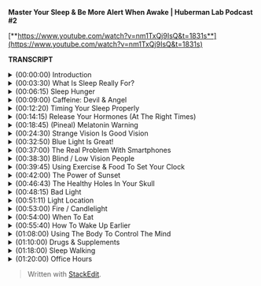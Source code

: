 ﻿**Master Your Sleep & Be More Alert When Awake | Huberman Lab Podcast #2**

[**https://www.youtube.com/watch?v=nm1TxQj9IsQ&t=1831s**](https://www.youtube.com/watch?v=nm1TxQj9IsQ&t=1831s)

**TRANSCRIPT**

<details>
<summary>(00:00:00) Introduction</summary>
-
  
Welcome to the Huberman Lab Podcast where we discuss science and science-based tools for everyday life. (energetic music) I'm Andrew Huberman and I'm a professor of neurobiology and ophthalmology at Stanford School of Medicine. Today's podcast episode is all about sleep, and we're also going to talk about the mirror image of sleep, which is wakefulness. Now, these two phases of our life, sleep and wakefulness, govern everything about our mental and physical health, and we're not just gonna talk about what's useful about sleep, we're also gonna talk about how to get better at sleeping, and that will include how to get better at falling asleep, timing your sleep, and accessing better sleep quality. In doing so, we're also gonna discuss how to get more focused and alert in wakefulness, so because sleep and wakefulness are related, we really can't have a conversation about one without the other. Now, in keeping with this theme, you may catch a few snores in the background. Unlike me, my bulldog, Costello, can fall asleep anywhere, anytime, and he happens to be sleeping over there in the corner, so if you hear snoring, that's what that's about. As always, I wanna just mention that this podcast is part of my effort to bring zero-cost-to-consumer public education about science and science-related tools, it is unrelated to my teaching and research roles at Stanford School of Medicine.

Today's podcast is brought to us by Helix mattresses, having the proper sleep environment, both the environment you're sleeping in and the object you're sleeping on, is critically important to getting a good night's sleep. Helix mattresses are a little different than most because they're matched to your specific sleep needs, as well as whether or not you tend to run hot or cold as you sleep through the night, what position you sleep in, and so forth, so if you go to their website, they have a quiz that you can take that matches you to the particular mattress that's gonna be best for your sleep needs. I've always had a lot of trouble sleeping, I'm one of these people that can fall asleep easily, but then I wake up and I have a hard time getting back to sleep, and once I switched to a Helix mattress that was precisely matched to my sleep needs, I found I could sleep through the night, which has made a tremendous difference for me. If you wanna try Helix mattresses, you can go to helixsleep.com/huberman, and that will give you up to $200 off on a mattress order, as well as two pillows free with your mattress order, and of course, having the proper pillows is just as important as having the proper mattress.

Today's podcast is also brought to us by Headspace, Headspace is a meditation app that teaches you how to meditate. It's fair to say that now there's a ton of research out there in peer-reviewed journals supporting the fact that mindfulness meditation can support mental and physical health, but many people find it hard to meditate, in fact, I'm one of these people. I started meditating in my teens, but then I would drop it every few weeks or so and then I'd get back to it maybe the following week or every year, I just was not very regular about my meditation practice, and then a few years ago I was flying a lot for work and I was on JetBlue flights, and they have Headspace as part of the choice of things that you can watch on the TV screen, and as I started meditating more regularly, what I found is my sleep was better, I would arrive feeling more rested, it was just a tremendous effects on my work performance and other aspects of my life. If you wanna try Headspace, you can go to headspace.com/specialoffer, if you do that, you'll get one month of all of Headspace's meditations for free, that's the best offer right now, so if interested, go to headspace.com/special offer.
</details>

<details>
<summary>(00:03:30) What Is Sleep Really For?</summary>
-
    
So let's talk about sleep, sleep is this incredible period of our lives where we are not conscious. We might dream, we might twitch, we might even wake up, but in sleep, we are only in relation to things that are happening within our brain and body. Outside sensory experience, in most cases, can't really impact us, and yet, sleep is this tremendously important period of life because it resets our ability to be focused, alert, and emotionally stable in the wakeful period, so we can't really talk about wakefulness, focus, motivation, mood, wellbeing without thinking about sleep, and that's why we're devoting this entire month to the discussion about sleep. Now, we also can't talk about sleep and think about sleep without thinking about wakefulness because it turns out that the period that we call sleep and the period we call wakefulness are tethered to one another. What we do in the waking state determines when we fall asleep, how quickly we fall asleep, whether or not we stay asleep, and how we feel when we wake up the next day, and today, we're going to talk mostly about how to get better at sleeping, and the reason for starting the conversation that way as opposed to just diving into a lot of biology about sleep, is because first of all, there's a lot of information out there already about the biology of sleep. We're gonna touch on a little bit of this, things like stages of sleep and sleep spindles, melatonin, and dreaming, but I think that by now, most people are aware that getting a really good night's sleep on a consistent basis is critically important, but most people don't know how to do that. In fact, I'm guessing that very few of you out there are consistently getting seven to nine hours of really terrific sleep, waking up feeling rested and like you're ready to attack the day, and being able to go through the day feeling focused and alert without dips in energy or focus, so if you're like most people, which includes me, you have some challenges with sleep at least every third or fifth night or so and maybe even more often, so we're really gonna go tool-heavy today and talk about tools that can help you fall asleep, sleep better, and emerge from sleep feeling more rested, and we're gonna do that by grounding our discussion of tools in peer-reviewed studies, mostly from the last 10 years, although some even more recent than that, and we're gonna start by discussing what is sleep and what governs the timing of the onset of sleep, in other words, what makes you get sleepy at a particular time of day.
</details>

<details>
<summary>(00:06:15) Sleep Hunger</summary>
-
  
So what determines how well we sleep and the quality of our wakeful state? Turns out that's governed by two forces, the first force is a chemical force, it's called adenosine. Adenosine is a molecule in our nervous system and body that builds up the longer we are awake, so if you've just slept for 8, or 9, or 10 really deep, restful hours, adenosine is gonna be very low in your brain and body. If, however, you've been awake for 10, 15, or more hours, adenosine levels are going to be much higher. Adenosine creates a sort of sleep drive or a sleep hunger, and actually, hunger is the appropriate word here because for most of what we're gonna discuss today, we can think of it in an analogous way to nutrition. Your nutrition and how well you feel after you eat certain foods, your overall level of fitness and your cellular health and your heart health isn't governed by any one food item that you might eat or not eat, it's governed by a number of different factors, how often you eat, how much you eat, which items you eat, et cetera, and what works best for you. In the same way, your sleep and your wakefulness are the product of kind of the average of a number of different behaviors, how long you've been awake is a key one because of this molecule, adenosine. So the reason you get sleepy when you've been up for a while is because adenosine is creeping up steadily the longer you've been awake, and a good way to remember this and think about adenosine is to think about caffeine. Caffeine, for most people, except a very small percentage of people, wakes them up, it makes them feel more alert, in fact, some people are so sensitive to caffeine that they feel jittery if they drink it even in small amounts, other people can drink large amounts of caffeine and not feel jittery at all. Caffeine acts as an adenosine antagonist, what that means is that when you ingest caffeine, whether or not it's coffee or soda or tea, or in any other form, it binds to the adenosine receptor, it sort of parks there just like a car would park in a given parking slot, and therefore, adenosine can't park in that slot. Now, when caffeine parks in the adenosine receptor slot, nothing really happens downstream of that receptor, the receptor can't engage the normal cellular functions of making that cell and you feel sleepy. So the reason caffeine wakes you up is because it blocks the sleepiness receptor, it blocks the sleepy signal, and this is why when that caffeine wears off, adenosine will bind to that receptor, sometimes with even greater, what we call affinity, and you feel the crash, you feel especially tired.
</details>

<details>
<summary>(00:09:00) Caffeine: Devil & Angel</summary>
-
    
Now, I'm not here to demonize caffeine, I love caffeine, and I drink it in the morning and I drink it in the afternoon, but I'm one of these people that, either because of my tolerance or because of some genetic variations that exist among people in terms of their adenosine receptors, I can drink caffeine as late as 4:00 or 5:00 p.m. in the evening and still fall asleep just fine. Some people can't have any caffeine at all or can't have any caffeine past 11:00 a.m. or else their sleep is totally disrupted. All of this has to do with the relationship between adenosine and these adenosine receptors, genetic variation, things that are very hard to find out except experimentally, meaning each of you needs to decide and figure out for yourselves whether or not you can tolerate caffeine and at what times of day you can tolerate caffeine in order to still fall asleep easily and get good sleep, so rather than demonize caffeine, or say that everyone can drink caffeine until late, you need to figure out what's right for you. Caffeine has a lot of health benefits, it also, for some people, can be problematic for health, it can raise blood pressure, et cetera, caffeine increases this molecule that's a neuromodulator that we call dopamine, we discussed this in episode one, which tends to make us feel good, motivated, and give us energy because, as you may have learned in episode one, dopamine is related to another neuromodulator called epinephrine, which gives us energy, in fact, epinephrine is made from dopamine. So let's just take a step back and think about what we're talking about when we're talking about sleepiness, sleepiness is driven by increases in adenosine that happen naturally, caffeine prevents the adenosine from having its action of making us sleepy by blocking that receptor, so it gives us energy and it increases our dopamine levels, but some people can't tolerate caffeine very well, other people can tolerate it just fine, so you need to determine that experimentally. All the data say there's tremendous variation, and right now, the only way that I'm aware of for you to decide whether or not caffeine is a good or a bad thing for you, and whether or not you should ingest it at a given time of day or at all is really to figure that out on your own, in fact, there's a small subset of people that can drink caffeine until very late and they have no trouble falling asleep because they actually have a mutant form of the adenosine receptor, so in keeping with the theme of science and science-related tools, this is one of those cases where I can't give you a one-size-fits-all prescription except to say you need to experiment with caffeine in a way that's safe for you and explore that and figure out what works for you, and then stick with that. Okay, so adenosine is driving this sleep hunger, when adenosine is low, it's like we're well-fed, we're not very hungry, and when adenosine is high, it's like we're fasted for a long time and we tend to be very hungry, so that when adenosine is high, we really wanna fall asleep. If you want, I'm not suggesting you do this experiment, but you can do it, you can stay up for four more hours than you're used to staying up and you'll find that you're very, very sleepy. That's because adenosine is building up at levels higher and higher because you've been awake for those extra four hours.
</details>

<details>
<summary>(00:12:20) Timing Your Sleep Properly</summary>
-
    
However, if you've ever pulled an all-nighter, you'll notice something interesting, as morning rolls around, you'll suddenly feel an increase in your energy and alertness again, even though adenosine has been building up for the entire night. Now, why is that? The reason that is is because there's a second force which is governing when you sleep and when you're awake, and that force is a so-called circadian force, circadian means about a day or about 24 hours, and inside all of us is a clock that exists in your brain and my brain, and the brain of every animal that we're aware of, that determines when we want to be sleepy and when we want to be awake. Just think about it, we don't go through the day wanting to fall asleep every 30 minutes and then feeling like we're wide awake, our sleep and our period of sleepiness tends to be condensed into one block, typically one 6- to 10-hour block, although there's also variation in terms of how much people want to sleep, and we're going to discuss how you can diagnose your absolute sleep need as well as how to recover sleep that you've lost. That block of sleep and when it falls within each 24-hour cycle is governed by a number of different things, but the most powerful thing that's governing when you want to be asleep and when you want to be awake is light, and in particular, it's governed by sunlight, and I can't emphasize enough how important and how actionable this relationship is between light and when you want to sleep. It's quite simple on the face of it and it's quite simple to resolve, but people tend to make a big mess of this whole circadian literature, frankly, so let's just break it down from the standpoint of what's going on in your brain and body as you go through one 24-hour day.
</details>

<details>
<summary>(00:14:15) Release Your Hormones (At The Right Times)</summary>
-
    
Let's start with waking, so regardless of how well you slept at night or whether or not you were up all night, most people tend to wake up sometime around when the sun rises, maybe not right at sunrise, but within an hour or two or maybe three of sunrise. Now, I realize there are night-shift workers and there are people traveling and experiencing jet lag where this is not going to be the case, we are gonna deal with jet lag and shift work at the end of this podcast, but for most people, we tend to wake up about the time that the sun is rising or so, and as we do that, adenosine levels tend to be low if we've been asleep for reasons that you now understand, and our system generates an internal signal that is in the form of a hormone. Now, I've talked a lot about neuromodulators and neurotransmitters, I haven't talked a lot about hormones yet on this podcast. The definition of a hormone is it's a substance, a chemical that's released from one organ in your body that goes and acts on other organs elsewhere in your body, including your nervous system. When you wake up in the morning, you wake up because a particular hormone called cortisol is released from your adrenal glands, your adrenal glands sit right above your kidneys, and there's a little pulse of cortisol. There's also a pulse of some, and when I say a pulse, I just mean the release of a little bit, there's also a pulse of epinephrine, which is adrenaline, from your adrenals and also in your brain, and you feel awake. Now, that pulse of cortisol and adrenaline and epinephrine might come from your alarm clock, it might come from you naturally waking up, but it tends to alert your whole system in your body that it's time to increase your heart rate, it's time to start tensing your muscles, it's time to start moving about. It's very important that that cortisol pulse come early in the day, or at least, early in your period of wakefulness, I say that because some people are waking up at 8:00 p.m. and are sleeping all day, but it's very important that that pulse of cortisol occur early in the day and that it happens all at once, it sort of sets a rising tide of cortisol in your system. Now, many of you have probably heard about cortisol in relation to stress, and indeed, as we go through our day and our life, different stressors, different events happen in our life that make us feel more alert. Some of the more stressful ones might be looking at your credit card bill and seeing what seems to be a fraudulent charge, or looking at your phone and suddenly seeing a text that something you thought was gonna happen at a particular time is not gonna happen, or you're running late, those will tend to increase norepinephrine and epinephrine and adrenaline in your system, and if they're severe enough, you'll start getting some pulses of cortisol released from your adrenals throughout the day, but there's this normal, healthy rising tide of cortisol that happens early in the day, and I say healthy because it wakes you up, it makes you feel alert, and it makes you feel able to move and wanting to move and to go about your day for work, for exercise, for school, for social relations, et cetera. So when you wake up in the morning is when that cortisol pulse takes off, and something else important happens, a timer is set in your body and in your nervous system that dictates when a different hormone called melatonin, which makes you sleepy, will be secreted from a particular brain region, so let's talk about that. When you wake up in the morning and you experience that rise in cortisol, there's a timer that starts going, and these are cellular timers and they're dictated by the relation between different organs in your body, that says to your brain and body that in about 12 to 14 hours, a different hormone, this hormone we're calling melatonin, will be released from your pineal gland. So there's two mechanisms here, a wakefulness signal and a sleepiness signal, and the wakefulness signal triggers the onset of the timer for the sleepiness signal. Now, that sleepiness signal that we call melatonin that's released from the pineal comes only from the pineal. Unless you're taking exogenous melatonin, you're supplementing with melatonin, the only source of melatonin in your body is going to be this pineal gland, so let's talk about the pineal gland for a second.
</details>

<details>
<summary>(00:18:45) (Pineal) Melatonin Warning</summary>
-
    
The pineal gland is a gland that sits kind of in the little structure near, for the aficionados out there, it's kind of near the fourth ventricle, it's about the size of a pea, Descartes, the philosopher, said that the pineal was the seat of the soul, he said that because it's one of the few structures in the human brain that there's only one of them, you know, most structures, there's one on either side of the brain, so-called bihemispheric, but the pineal, there's only one. I don't know anything about souls, really, certainly not the science of souls, but I think it's very unlikely that the pineal is the seat of the soul, but it is a very interesting organ because it's the only organ in our body that releases melatonin, and that melatonin makes us sleepy and lets us fall asleep. Now, I'm guessing that many of you are probably asking, "Should I take melatonin?" My personal bias on this is, except in rare cases, no, for the following reason, melatonin has a second function, which is that melatonin also suppresses the onset of puberty. In kids, and especially in babies, melatonin isn't just released in the evening 12 to 16 hours after we wake, melatonin is released chronically, or tonically, throughout the day and night, and that chronic or tonic release of melatonin is known to suppress some of the other hormones in other regions of the brain that trigger the onset of puberty. Now, if you or your child has been taking melatonin, don't freak out, as always, any kind of supplement or anything that you're going to take or think about taking, you really need to consult with your doctor, I've said this many times on this podcast and it's in the show notes, et cetera, but before you remove anything or add anything to what you're already doing, please do consult with a healthcare professional. However, melatonin is known to suppress the onset of puberty, so much so that regular, cyclic, cycled periods of melatonin release from the pineal really correlate with the onset of puberty and early adulthood, meaning as we start secreting melatonin only at night, that's also when we tend to transition out of puberty. Now, there are a lot of things that correlate in our nervous system, so that doesn't necessarily mean it controls it, but in this case we know, based on lots of data, endocrinology and so forth, that melatonin suppresses the onset of puberty, so supplementing melatonin could be problematic for that reason, but if you've already gone through puberty, it could also have some impact on other hormone systems in your body, so that's why I personally don't like to use melatonin to fall asleep. There's another reason, which is that melatonin will help you fall asleep but it won't help you stay asleep, and many people who take melatonin find that they wake up three to five hours later unable to fall back asleep. Part of the reason for that might be that melatonin purchased at, you can buy it over the counter in most areas of the world even though it's a hormone, which is a little unusual, you can't just go into a pharmacy, at least in the US, and buy testosterone or cortisol or estrogen, you need a prescription, but you can go buy melatonin for whatever reason, I don't know the reasons for that legality, but it's been shown many times, and now I'm borrowing from some items that were in Matt Walker's book, "Why We Sleep," where he stated there is evidence that, in commercially available melatonin, the amount of melatonin has been tested for various brands, it can range anywhere from being 15% of what's listed on the bottle, okay, so if they list this as 100 milligrams, it would be a tremendously high dose, it turns out it's only 15 milligrams in that particular pill or capsule, or up to 400 times more than what's listed on the bottle, so it's completely unregulated, and so for those of you taking melatonin, I will discuss at the end of the podcast some other potential alternatives that are probably safer and don't have these issues. So should you take melatonin? My personal bias is no, but for many people, they find that it does help them, and so if you do find it helps you, then just consider what I'm saying in light of the other practices that you're doing and talk to your healthcare professional. Okay, so the rhythm of cortisol and melatonin is what we call endogenous, it's happening in us all the time without any external input, in fact, if we were in complete darkness, living in a cave with no artificial lights whatsoever, or we were in complete brightness where we never experienced any darkness, these rhythms of cortisol and melatonin would continue, you would have a bump in cortisol, or a pulse in cortisol, that would drop off with time, and then melatonin would come up about 12 to 14 hours later, but these endogenous systems of our body, which are both hormonal and neural, were set so that external things could govern when they happen. Now, this takes us back to episode one of the podcast that if you haven't listened to already, you might wanna listen to, where we talked about sensation and perception and all that, I'm not gonna review it again here, but there's one particular sensory event, one particular influence on your nervous system that determines when that cortisol is going to start to rise, so if you were in complete darkness, it would happen once per 24-hour cycle, but it would be somewhat later and later each day, whereas under normal circumstances, what happens is you wake up, and what happens when you wake up? You open your eyes. When your open your eyes, light comes into your eyes.
</details>

<details>
<summary>(00:24:30) Strange Vision Is Good Vision</summary>
-
    
Now, the way this system works is that you have a particular set of neurons in your eye, they're called retinal ganglion cells, you don't have to remember that if you don't want to, but these retinal ganglion cells are brain neurons, again, the retina is just the one piece of your brain, actually, two pieces because most of you have two retinas, that resides outside the skull, per se. When light comes into the eye, there's a particular group of retinal ganglion cells, or type of retinal ganglion cells, that perceives a particular type of light and communicates that to this clock that resides right above the roof of your mouth called the suprachiasmatic nucleus, okay? So I know this can get a little complicated, but these retinal ganglion cells, when you open your eyes, light comes in, and an electrical signal is sent to this central clock we call the suprachiasmatic nucleus, and the suprachiasmatic nucleus has connections with essentially every cell and organ of your body. Now, it's vitally important that we get light communicated to this central clock in order to time the cortisol and melatonin properly, and when I say properly, I can say that with confidence because we know based on a lot of evidence that if you don't get your cortisol and melatonin rhythms right, there are tremendously broad and bad effects on cardiovascular health, dementia, metabolic effects, learning, depression, dementia, in fact, there're so many negative effects associated with getting this wrong that I don't wanna get into it in too much detail, in fact, I feel like we've been bombarded with all this information about how we're not sleeping well, we're not sleeping at the right times, we're not sleeping enough, to the point where people now have sleep anxiety, if they can't sleep well for a night, they're feeling overwhelmed by that and it's sort of now they're stressed about not being able to sleep which is making it harder to sleep, et cetera. I really wanna focus on what we can do to anchor these systems properly, so let's think about what happens when we do this correctly and how to do it correctly. When we wake up, our eyes open, now, if we're in a dark room, there isn't enough light to trigger the correct timing of this cortisol-melatonin thing, these rhythms. You might say, "Well, why won't any light do it?" Well, it turns out that these neurons in our eye that set the circadian clock and then allow our circadian clock to set all the clocks of all the cells and organs and tissues of our body responds best to a particular quality of light and amount of light, and those are the qualities of light and amount of light that come from sunlight, so these neurons, what they're really looking for, although they don't have a mind of their own, is the sun at what we call low solar angle, the eye and the nervous system don't know anything about sunrises or sunsets, it only knows the quality of light that comes in when the sun is low in the sky, the system evolved so that when the sun is low in the sky, there's a particular contrast between yellows and blues that triggers the activation of these cells, so if you wake up and you look at your phone or your computer, or you flip on a bunch of artificial lights, will these cells be activated? And the answer is, sort of, they'll be activated but not in the optimal way. What you want to do is get sunlight in your eyes as close to waking as possible. Now, I wanna be really clear about this because I've talked about it on other podcasts when I was a guest and I talked about it on my Instagram feed, and there seemed to be the same questions coming up again and again, these neurons don't know sunlight, per se, they don't know sunrise or sunset, for that matter, they don't know artificial light from sunlight, what they respond best to, however, is the quality and amount of light that comes in when the sun is low in the sky, that means that if you can watch the sunrise, great, that's perfect for triggering activation of these cells, however, if you wake up a few hours after the sunrise, which I tend to most days, personally, you still wanna get outside and view sunlight, you don't need the sunlight beaming you directly in the eyes, there's a lot of photons, light energy, that's scattered from sunlight at this time, but the key is to get that light energy, from sunlight, ideally, into your eyes. Now, I know many of you are already asking, "Well, I live in Scandinavia," or, "I can't get sunlight, "there's buildings around me," et cetera, we will get to all of that, but it's critically important that you get outside to get this light. I had a discussion with a colleague of mine, Dr. Jamie Zeitzer, who's in the Department of Psychiatry and Behavioral Sciences at Stanford, a world expert in this, and he tells me that it's 50 times less effective to view this sunlight through a window, through a car windshield, or through the side window of a car than it is to just get outside with no sunglasses and view light early in the day. Now, if you can't see the sunrise, like I said, you can see this within an hour or two of sunrise, but it has to be low solar angle, once the sun is overhead, the quality of light shifts so that you miss this opportunity to time the cortisol pulse, and that turns out to be a bad thing to do, you really wanna time that cortisol pulse properly because, we'll get into this a little bit more later, but a late-shifted cortisol pulse, in particular, a 9:00 p.m. or 8:00 p.m. increase in cortisol is one of the consequences, and maybe one of the causes, of a lot of anxiety disorders and depression, so it's kind of a chicken-egg thing, we don't know whether or not it's correlated with, it's the cause, or the effect, but it's a signature of depression and anxiety disorder. Bringing that cortisol pulse earlier in your wakeful period, earlier in your day, has positive benefits ranging from blood pressure to mental health, et cetera, not gonna list them all off because there's just so many of them, but many, many positive things happen when you are getting the cortisol early in the day far away from your melatonin pulse. Okay, so how long should you be outside? Well, this is gonna vary tremendously because some people live in environments where it's very bright, so let's say it's Colorado in the middle of winter, there's a snowfield, there's no cloud cover, and you walk outside, there's going to be so much photon light energy arriving on your retina that it probably only takes 30 to 60 seconds to trigger the central clock and set your cortisol and melatonin rhythms properly and get everything lined up nicely, whereas if you're in Scandinavia in the depths of winter and you wake up at 5:00 a.m. and the sun is just barely creeping across the horizon and then goes back down again a few hours later, you probably are not getting enough sunlight in order to set these rhythms, so many people find that they need to use sunlight simulators in the form of particular lights that were designed to simulate sunlight, however, and I'm not out to attack the companies that produce those, there's another solution to that, you can simply go outside for longer, even if there's a lot of dense cloud cover, you're probably getting anywhere from 10,000 to 50,000 lux, L-U-X, which is just a measure of light energy, and that should be sufficient to set the circadian clock. You could say, "Well, the lights in my house or my phone "are really, really bright, right? "Everyone's telling us to stay off our phones at night "because they're really bright," but guess what, it turns out that early in the day, your retina is not very sensitive, which means you need a lot of photons, ideally coming from sunlight, to set these clock mechanisms, so looking at your phone or artificial lights is fine if you wake up before sunrise, but it's not going to work to set these clock mechanisms, and this is supported by dozens, if not hundreds, of quality peer-reviewed studies, so you wanna use sunlight, if you can't see sunlight because of your environment, then you are going to have to opt for artificial light, and in that case, you're going to want an artificial light that either simulates sunlight or has a lot of blue light. Now, without going off course here, you might be saying, "Wait, I've heard blue light is bad for me."
</details>

<details>
<summary>(00:32:50) Blue Light Is Great!</summary>
-
    
Actually, blue light is great for this mechanism during the day, we can talk about blue light and blue blockers, but you really want a lot of blue and yellow light arriving on the retina early in the day. Let me be clear about something, you never ever want to look at any light, sunlight or artificial light, that is painful to look at. If you find that your eyes are watering or you're having challenges maintaining, you know, looking at this thing for a while because it's painful, that light is too bright and you do not wanna damage your retina, so you don't wanna gaze at the sun refusing to blink and burn your retina, that's actually possible to do, you don't wanna do that. You have a proper blink reflex installed in you since birth, and if you feel like something's too bright and you need to blink, it means you need to blink, that it's too much light, so please don't beam your eyes with really bright light, but blue light, in particular, blue light and yellow light coming from sunlight is ideal, if you're going to get it from artificial light because you can't get enough sunlight, well, then, artificial lights that are rich in blue, blue wavelengths, are going to be ideal for setting this mechanism. A lot of people will say, "Oh, I should be "wearing blue blockers throughout the day." No, that's the exact wrong thing, if you're going to use blue blockers, we can talk about that, that should be reserved for late in the evening because light suppresses melatonin. I've been asked many times before about this pineal gland and there are a lot of ancient practices that map to some of the things that I'm saying, and people will always say, "Oh, I heard that sunlight "is great for the pineal." Well, perhaps, but we have to careful about that phrase, sunlight inhibits the pineal, it prevents it from releasing melatonin, darkness allows the pineal to release melatonin, so the pineal is not the gland or the organ of sunlight, it is the gland of darkness, in fact, melatonin can be thought of as a sleepiness signal that's correlated with darkness, so get up each morning, try and get outside, I know that can be challenging for people, but anywhere from 2 to 10 minutes of sunlight exposure is going to work well for most people, and you wanna do this on a regular basis and you don't have to do it exactly at sunrise, I realize I'm repeating myself, but somehow, despite barking at people about this for a couple years now, I keep getting the same questions, and somehow, it hasn't been sinking in, which could be related to some circadian disorder, I'm just kidding, if it's not sinking in, it's probably that I'm not being effective in communicating the information, but get that bright light early in the day from sunlight, and if you can't get it from sunlight, get it from artificial light. What kinds of artificial lights will work? Well, there are these sunrise simulators, but the ring lights that people use for selfies and this sort of thing, for posting on Instagram, those generate a lot of blue light. If wanna get experimental about this, there's a free app, I have no relationship to the app, but it's a great app called Light Meter that you can use your phone and you can measure the amount of photon energy in your environment, and it's kind of a fun experiment to do, you can go outside in the morning and you'll see that there's 10,000, 20,000 lux, even though it might seem like it's kinda dim or there's tree cover or cloud cover, you go inside and you shine an artificial light at your phone, press the button on Light Meter and you'll find that it's only 500 or 1,000 lux, and you realize that even though it seems really bright, the artificial light is very condensed, whereas the outside light is scattered in the atmosphere, and so you can think that you're not getting much sunlight but you're actually getting much more outside, so get outside, get that sunlight early in the day, and try and do it on a consistent basis. If you can't do it every day or you sleep through this period of the early day, low solar angle, don't worry about it, these systems in the body, these hormone systems and neurotransmitter systems that make you awake at certain periods of the day and sleepy at other times are operating by averaging when you view the brightest light.
</details>

<details>
<summary>(00:37:00) The Real Problem With Smartphones</summary>
-
    
Now, that can immediately tell us that what most people are doing is terrible, they're waking up and they're looking at their phone, which isn't triggering activation of these cells in the eye and the central circadian clock, then a few hours later, they might get in their car with sunglasses and drive. Now, a note about sunglasses and prescription lenses, absolutely never, ever, ever compromise safety for the sorts of things I'm talking about, so if you need to wear sunglasses for safety reasons, wear them, absolutely, if you wear prescription lenses or contacts, wear them, they won't filter out the wavelengths of light that are necessary for setting these central clocks, so safety first, of course, if you have a retinal degenerative disorder, retinitis pigmentosa, macular degeneration, or glaucoma, or those run in your family, you want to avoid excessively bright light all the time, you wanna be very cautious about that, you're going to wanna get your light exposure through seeing dimmer light, including sunlight, but for longer periods of time, perhaps.
</details>

<details>
<summary>(00:38:30) Blind / Low Vision People</summary>
-
    
You might immediately ask, "What about low-vision or blind people, "how do they set these central clocks?" Well, turns out that low-vision and blind people, most of them, provided they still have eyes, that the eyes weren't removed because of a burn or a tumor or something like that, still maintain these neurons that set the circadian clock, which brings me to a really important point, it's not about seeing and perceiving the sun, this is a subconscious mechanism by which these neurons, which are called melanopsin ganglion cells, these neurons set your central clocks by getting activated by the particular wavelengths of light that are present in the atmosphere, even coming through cloud cover, and you don't need to see or perceive the sun in order to get this mechanism to start. Now, it's such a vitally important mechanism because it dictates how well and what time you will want to fall asleep later in the day, so for those of you that are night owls and you insist that you're a night owl and you have the genetic polymorphism that makes you a night owl, you may very well have that genetic polymorphism, those genes that make you want to stay up late and wake up late, but chances are, about half of you that think that you're night owls are just not getting enough sunlight early in the day. So viewing light early in the day, ideally sunlight, is key for establishing healthy sleep-wake rhythms and for allowing you to fall asleep easily at night. Now, it's not gonna make sure that all that happens every single time, but it is the foundation of proper sleep and what we call circadian health, it governs metabolism and so many other things that are supposed to exist on a regular 24-hour cycle. Some of you, many of you, might be asking, "What else can help set this rhythm?" Well, it turns out that light is what we call the primary zeitgeber, the time giver, but other things can help establish this rhythm of cortisol followed by melatonin 12 to 16 hours later as well.
</details>

<details>
<summary>(00:39:45) Using Exercise & Food To Set Your Clock </summary>
-
    
The other things besides light are timing of food intake, timing of exercise, as well as various drugs or chemicals that one might ingest, not illegal drugs, although those will impact circadian mechanisms as well, but the reason we focus so heavily on light is that light is the main way that this central clock, the suprachiasmatic nucleus, was supposed to be set, and we know that because it's the only direct input to the clock. These neurons in the eye that are also part of the brain that we call melanopsin ganglion cells that, not so incidentally, were discovered by my friend and colleague David Berson at Brown University, and others, Samer Hattar, King-Wai Yau, et cetera, worked out the mechanisms, the molecular mechanisms, but it was really David Berson that discovered these incredibly fascinating, you know, these are cells that aren't important for sight like pattern vision, but are for setting our clocks, David's really credited with making that discovery. Those cells are the main way and the only direct way to set the clock, in fact, it's fair to say that light viewed by these melanopsin cells, in particular, sunlight, is 1,000 to 10,000 times more effective than, say, getting up in darkness and just exercising. That doesn't mean that you shouldn't exercise early in the day in darkness if that's what you like to do, it will have somewhat an effect on raising your wakefulness early in the day and setting these rhythms, and this is because of some other pathways, for the aficionados out there who wanna know more neuroscience, here's how it goes, you've got this clock above the roof of your mouth that churns out this 24-hour rhythm and it's communicated to all the other organs and tissues of your body, but there's another structure, it has a cool name, it's called the intergeniculate leaflet, which sits a few millimeters away in the brain, and it's involved in regulating the clock output through what's called non-photic, non-light-type influences like exercise and feeding, et cetera.
</details>

<details>
<summary>(00:42:00) The Power of Sunset</summary>
-
  -
    
So if you are not feeling awake during the day and you're having trouble sleeping, get the sunlight exposure that we just talked about, but in addition to that, if you wanna become an early riser, for instance, and you wanna feel more awake during the early part of the day, by getting that light exposure and exercising early in the day, you will, after two or three days, you will naturally start to wake up earlier in the day, and that's because these clock mechanisms have shifted, it's like setting the clock earlier as opposed to delaying the clock, and that takes us to a somewhat complicated, but very important, aspect to all this, which is, what sets the clock and keeps it anchored? The main thing is that bright light early in the day, the other thing is sunset, when the sun is also at low solar angle, low, close to the horizon, by viewing sunlight at that time of day in the evening, or afternoon, depending on what time of year it is and where you are in the world, these melanopsin cells, these neurons in your eye, signal the central circadian clock that it's the end of the day, and there's a really nice study that was published last year, and I will put links to these references on a website not too long from now, there was a really nice study that showed that viewing sunlight around the time of the sunset, doesn't have to be just crossing the horizon, but circa sunset, within an hour or so of sunset, prevents some of the bad effects of light in preventing melatonin release later that same night, so let me repeat this, viewing light early in the day is key, viewing light later in the day when the sun is setting, or around that time, can help protect these mechanisms, your brain and body, against the negative effects of light later in the day, so let me talk about you would do that, you'd go view the sunset or you would go outside in the late afternoon or evening, again, if you safely can do that with sunglasses off, you will, if you need to wear sunglasses, fine, but it will take probably 100 to 1,000 times longer with dark sunglasses than if you take them off, again, if you wanna do this through a window at work, that's fine, but it'll take 50 times longer, so the best thing to do is just to get outside for a few minutes, anywhere from 2 to 10 minutes, also in the afternoon. Having those two signals arriving to your central clock that your body, your internal world, knows when it's morning and knows when it's evening, is tremendously powerful. Maybe think about it this way, every cell in your body needs glucose and energy, it needs, whether or not it gets that from meats or it gets it from ketones or it gets it from carbohydrates or fruit or vegetables, it doesn't matter, it is eventually converted into a certain form of energy that all your cells use, but you don't take glucose, you don't take bread or a steak or a nice orange and shove it in your ear, you put it in your mouth, it goes into your stomach, it's digested, and then that resource is distributed to all the cells of your body. Every cell in your body needs oxygen, and you don't put a hose you know, through your nostril or through your ear or through some other orifice in your body, you inhale air and it's then distributed via the lungs to the cells in your blood stream, and then it's distributed to all the organs of your body. Every cell and organ in your body needs light information, and the way to get that light information to all those cells, because you have a thick skull and the inside of you is dark inside your skin, there's no sunlight getting in there, is by viewing sunlight with your eyes at the two times of day that I'm referring to, okay? That's the only route. There was a study published in "Science," an excellent journal, well over 10 years ago, that showed that light shone on the back of the knee could set these circadian rhythms, that study was retracted, and unfortunately, most people don't know that it was retracted, there were some experimental flaws, that people were actually viewing light through their eyes. That study was repeated, turns out, there is no extraocular photo reception in humans. Whatever somebody tells you that light to the skin or light to the wherever is beneficial for your health, we can talk about that, but there's no way that light information is setting your clocks, you need these cells in your eyes to perceive or to see light at the particular times of day that I'm referring to. Some animals, like snakes and other reptiles, actually have a hole in the top of their skull to get light information directly to their pineal to suppress melatonin. We don't have that hole, I mean, most of you don't have holes in your skull.
</details>

<details>
<summary>(00:46:43) The Healthy Holes In Your Skull</summary>
-
    
These holes in your skull that we call the sockets for the eyes are actually there primarily to allow light information to this central clock, and then vision and pattern vision and color vision came much later in evolution, we know this on the basis of genetic studies we get to discuss in a future podcast. So get that light information to the cells of your brain and body by viewing sunlight at the two times of day that I referred to. There's always a lot of questions about, "How long, how much, how do I know if I've had enough?" You'll know because your rhythm will start to fall into some degree of normalcy, you'll start to wake up at more or less the same time each day, you'll fall asleep more easily at night, generally, it takes about two or three days for these systems to align, so if you've not been doing these behaviors, it's gonna take a few days, but they can have tremendous benefits, and sometimes rather quickly, on a number of different mental and physical aspects of your health. Now let's talk about the bad effects of light because light is not supposed to arrive in our system at any time, and nowadays, because of screens and artificial light, we have access to light at times of day and night that normally we wouldn't.
</details>

<details>
<summary>(00:48:15) Bad Light</summary>
-
    
Now, earlier I said that you need a lot of light, in particular, sunlight, to set these clock mechanisms, that's true, but there's a kind of diabolical feature to the way all of this works, which is the longer you've been awake, the more sensitive your retina and these cells are to light, so that if you've been awake for 10, 12, 14 hours, it becomes very easy for even a small amount of light coming from a screen or from an overhead light to trigger the activation of the clock and make you feel like you wanna stay up later, make it harder to fall asleep, and disrupt your sleep pattern, okay? So the simple way to think about this is you want as much light as is safely possible early in the day, morning and throughout the day, including blue light, so take those blue blockers off during the day unless you have a real issue with screen light sensitivity, and you want as little light coming into your eyes, artificial or sunlight, after, say, 8:00 p.m., and certainly, you do not want to get bright light exposure to your eyes between 11:00 p.m. and 4:00 a.m., and here's why, David Berson, who I mentioned before, and another and friend and colleague, Samer Hattar, who's director of the chronobiology unit at the National Institutes of Mental Health published a paper in "Cell," which is a journal, another excellent journal, very high stringency, showing that light that arrives to the eyes between 11:00 p.m. and 4:00 a.m., approximately, suppresses the release of dopamine, this neuromodulator that makes us feel good, and it's sort of an endogenous antidepressant, and can inhibit learning and create all sorts of other detrimental effects, it does this through a mechanism, for those of you that wanna know the neural pathways, that involves light to the eyes that's then signaled to a structure called the habenula, the habenula looks like two little bat ears sitting right in the middle of a structure in your brain called the thalamus, don't worry about these names if you're not interested in this stuff, if you are, these are just avenues to explore, when that habenula gets activated it's actually called the disappointment nucleus because it actually makes us feel less happy and more disappointed, and can lead to certain forms of depression in the wakeful state. Now, if you wake up in the middle of the night and you need to use the bathroom or you're on an all-night flight and you're, you know, need to read or whatever it is, fine, every once in a while, it's not gonna be a problem to get bright light exposure to your eyes in the middle of the night, but if you think about our lifestyle nowadays and being up late looking at phones, even if you dim that screen, you're triggering this activation because your retinal sensitivity and the sensitivity of these neurons has gone up late in the day. Now, I'm not here to dictate what you should or shouldn't do, but for those of you that are experiencing challenges with mood, those of you that have anxiety, learning problems, issues focusing, the questions I usually get are, "How can I focus better?" Well, we will get to that, but one of the best ways you can support your mechanisms for good mood, mental health, learning, focus, metabolism, et cetera, is to take control of this light exposure behavior at night and not get much or any bright light exposure in the middle of the night.
</details>

<details>
<summary>(00:51:11) Light Location</summary>
-
    
Red light won't trigger this pathway, but very few people have the kind of infrared lights that are set up, or floor lights, and that brings me to an important point, which is about the location of light, this hasn't been discussed much out there, I don't think, these cells in our eye, these neurons that signal the central clock, reside mostly, not exclusively, but mostly, in the bottom half of our retina, and because we have a lens in front of our retina, and because of the optics of lenses, that means that these cells are actually viewing our upper visual field, there's an inversion of the visual image, et cetera, you can look that up if you wanna learn more about retinal optics, it's fascinating, but not the topic for today. These cells are in the bottom half of your retina mostly, and so they're viewing the overhead visual space around you. This is probably not coincidental that these cells were essentially designed to detect sunlight, which is overhead, of course, so if you want to avoid improper activation of these neurons, it's better to place lights that you use in the evening low in your physical environment, so on desktops or even the floor, if you wanna go that way, as opposed to overhead lights, so overhead florescent lights would be the worst, that would be the worst case scenario, lights that are overhead that are a little bit softer, of the sort or yellow or reddish tints, would be slightly better, but dim lights that are set low in the room are going to be best because they aren't going to activate these neurons and therefore shift your circadian clock, so that's a goal. Some people, like Samer Hattar that I mentioned earlier, he turns his home basically into a cave in the evenings.
</details>

<details>
<summary>(00:53:00) Fire / Candlelight</summary>
-
    
Candlelight actually does not trigger activation of these cells, so candlelight and fireplaces and campfires are fine, dim lights, very dim lights are fine, and lights low in the physical environment, of course, the problem with candlelight and fireplaces is the fire hazard, but you're smart people, you know what to do about that. Don't burn down whatever structure you're in, including forests, please. So, keep the lights low in in your environment. What if you wake up in the middle of the night and you find yourself watching TV or on the computer? Well, in that case, you might wanna wear blue blockers, and you certainly would wanna dim the screen, but ideally, you're not doing that, it's remarkable the positive effects of getting that bit of sunlight early in the day, maybe even also around sunset, and avoiding bright lights, and especially overhead bright lights, between about 11:00 p.m. and 4:00 a.m.. Now, I'm not talking about shift work, I'm realizing that we're probably gonna have to have an entire discussion devoted just to shift workers because there's some good information there about how they can protect themselves against some of the very bad health effects of shift work, of getting light in the middle of the night, but we rely on shift workers and they're super important to culture and society and the economy, so I wanna acknowledge them and let you know that we will do a discussion about shift work and jet lag, but let's talk about what light can do in terms of shifting us in healthy ways. So the way to think about this whole system, again, is you've got adenosine building up depending on how long you've been awake and it's making you sleepy, and then you've got the circadian mechanisms that are timing your wakefulness and timing when you wanna be asleep, mainly through cortisol and melatonin, but there are a bunch of other things that are downstream of cortisol and melatonin, like, we tend to be hungrier during our wakeful period than late at night, some people like to eat late at night, but if you're finding that you can't become a day person or a morning person, shifting your light exposure, exercise, and food intake to the daytime will help.
</details>

<details>
<summary>(00:54:00) When To Eat</summary>
-
    
Some people like to stop eating around 6:00 or 8:00 p.m. because of metabolic reasons or they're trying to maintain their weight or lose weight, that's actually not supported so well by the literature, the literature around nutrition essentially says that it's best to restrict your feeding to a certain period of each 24-hour cycle to not be eating around the clock, and whether or not that's 4 hours or 8 hours or 16 hours is a much lengthier discussion than we have time for now, I would refer you to Satchin Panda's book, "The Circadian Code," which talks all about that, he's an expert, a former colleague of mine from the Salk Institute in San Diego, you can explore intermittent and circadian fasting, so to speak, through Satchin's literature, we'll talk about that, we might even get Satchin in here if we're lucky at some point in the future, but you can actually use light to wake up earlier.
</details>

<details>
<summary>(00:55:40) How To Wake Up Earlier</summary>
-
    
Jamie Zeitzer and colleagues did a beautiful study showing that, if you turn on the lights before waking up, so around 45 minutes to an hour before waking up, even if your eyelids are closed, provided you're not under the covers, after doing that for a few days, that increases your total sleep time and shifts forward the time at which you feel sleepy, it makes you want to go to bed earlier each night. Now, in a kind of diabolical way, they did this with teenagers who are notorious for wanting to wake up late and stay up late, and what they found was bright light flashes, just turning on the lights in their environment, overhead lights, because they're trying to activate this system and that's why they're using overhead lights, even through the eyelids, before these kids woke up, then made those kids naturally wanna go to bed earlier and they ended up sleeping longer, so that's something you could try, you could put your lights on a timer to go on early in the day before you wake up, you could open your blinds so that sunlight is coming through, and again, if you curl up under the covers, then it's not gonna reach these neurons, but it's remarkable that light can actually penetrate the eyelids, activate these neurons, and go to the central clock. That study illustrates a really important principle of how you're built, which is, you have the capacity for what are called phase advances and phase delays, and I don't wanna complicate this too much, so the simplest way to think about phase advances and phase delays is that if you see light late in the day, and in particular, in the middle of the night, your brain and body, for reasons that now you understand, will think that that's morning light even though it's not sunlight because you have this heightened sensitivity, and it will phase delay, it will delay your clock, it will essentially make you want to get up later and go to sleep later, so if you get light exposure too late in the evening or in the middle of the night, it's going to make it hard to want to wake up that next morning early and to go to bed early. The opposite is also true, if you wake up early, say, 6:00 a.m. or 7:00 a.m., and get light exposure, or even earlier, 4:00 a.m., and get light exposure, it will phase-advance your clock, okay? It's gonna make your clock think it's earlier and you'll wanna wake up earlier, so the simple way to think about this is if you're having trouble waking up early and feeling alert early in the day, you're going to wanna try and get bright light exposure even before waking up because it will advance your clock, it's sort of like turning the clock forward, whereas if you are having trouble waking up early, you definitely don't want to get too much light exposure or any light exposure to your eyes late in the evening and in the middle of the night because it's just gonna delay your clock more and more, so rather than get into the specifics of everybody's situation because there are many of you out there with different situations and lifestyle requirements, et cetera, the way to think about this is that you have these internal mechanisms of adenosine and circadian clocks, and they're always operating, and what you're trying to do is provide them anchors, you're trying to provide them consistent, powerful anchors so that your cortisol, your melatonin, and then everything that cascades down from that, like your metabolism and your ability to learn and your sense of alertness, your dopamine, your serotonin, all that stuff is timed regularly, one of the reasons why there's so much challenge out there with focus and anxiety and depression, there are a lot of reasons for that, but one of the reasons is that people's internal mechanisms aren't anchored to anything regular. Now, this doesn't require being neurotically attached to getting up at a very specific time, going outside, viewing the sunlight at the same time every day, these systems, again, will average, but if you can provide them consistent light anchors early in the day and in the evening, and avoiding light at night, you will be amazed at the tremendous number of positive effects that can come from that at the level of metabolic factors, hormones, and just general feelings of wellbeing, in fact, most of us are familiar with what it is to not sleep well and all the terrible effects that has, maybe one night you're fine, two nights even, for the new parents out there, I sympathize with you, but most people are not familiar with what it is to sleep really, really well on a consistent basis, and when you start doing that by controlling your sleep environment, right, get the proper sleep surface, get the proper pillow, get the temperature in the room right, get your light exposure right, start timing your exercise at normal periods or times throughout the day and week, it's amazing how many other biological systems just naturally fall in line, and this is why whenever people ask me, "What should I take?" which is one of the most common questions I get, "What supplement should I take? "What drug should I be taking? "What things should I be taking?" The first question I always ask them is, "How's your sleep?" and 90% of the time, they tell me they either have trouble falling asleep or staying asleep or they don't feel rested throughout the day. A brief note about naps, naps, provided that they're less than one ultradian cycle, provided they're 20 minutes or 30 minutes or even an hour, can be very beneficial for a lot of people, you don't have to take them, but many people naturally feel a dip in energy and focus late in the afternoon, in fact, if we were gonna look at wakefulness, what we would find is that you get that morning light exposure, hopefully, your cortisol goes up, people will start feeling awake, and then around two, or three, or four in the afternoon, there's a spike in everything from alertness to ability to learn, some metabolic factors drop, and then it just naturally comes back up, and then it tapers off as the night goes on. So for some of you, naps are great, I love taking naps, some people, they wake up from naps feeling really groggy, that's probably because they're not sleeping as well as they should at night or as long as they should at night, and so they're dropping into REM sleep or deeper forms of sleep in the day time, and then they wake up and they feel kind of disoriented, other people feel great after a nap, so that's another case where, just like with caffeine, so sort of have to evaluate for yourself. As we discuss this, you're probably realizing this is a lot like nutrition where nowadays it's just crazy, I mean, if you go on social media, it's like you've got people who are pushing carnivore, you've got other people who are pushing vegan, other people who are pushing paleo, every variation of every diet, and there's a lot of data to support any and all of those and the arguments go on and on, and there's probably a lot of genetic variation and lifestyle variation that's going to dictate whether or not something is good for you, whether or not you like it, whether or not you'll stick to it. The same thing is true for circadian and sleep and wakefulness behaviors, except the light-viewing behavior that I talked about before, there's no way around that, that's hardwired into our system, the same way we could factually say that everybody needs some nutrition at some level from some source, everybody needs light information arriving in their system in some way at regular intervals, so that's really what this is about. Okay, so naps are gonna be good for some people, not for others, I have a colleague, a very accomplished neuroscientist, who likes to take naps just after lunch, I personally like to take a nap around 3:00 or 4:00 p.m., but there's a practice that I've adopted in the last 5 years that I've found to be immensely beneficial that is sort of like napping but isn't napping, it's a thing that they call yoga nidra, yoga nidra actually means yoga sleep, and it's a sort of meditation that you listen to, there are number of scripts, I've talked about this on podcasts before but I'm going to post a link to the two that I like most, that allows you to consciously bring your entire body and mind into a state of deep relaxation, and sometimes you fall asleep and sometimes you don't, this is done for 10 to 30 or even 60 minutes at a time. The other thing that works really well is meditation, so I'm talking about naps, but I'm also talking about yoga nidra, which is sort of a form of meditation, and then more standard forms of meditation, all three of those do something powerful which is that they bring our mind into a state of less so-called sympathetic nervous system activation, go back and listen to episode one if that doesn't make any sense, which is what governs your alertness, and instead, it activates cells and circuits in your body that promote the parasympathetic nervous system, or the calming system. A lot of people are not good falling asleep because they're not good at calming down, so some people have no trouble falling asleep, but many people have a hard time falling asleep, or at least every once in a while experience challenges falling asleep. I don't have problems falling asleep most nights, but I've noticed that if I'm working very hard or if the world is particularly stressful, my mind gets into a bit of a kind of OCD loop where I tend to ruminate on things, and I'm not even thinking about anything in particular, it's just challenging for me to disengage and fall asleep. Meditation and yoga nidra scripts have been immensely helpful for me in terms of accelerating the transition to sleep, so they involve taking a few minutes, 10 to 30 minutes or so, just like you would for a nap, and just listening to a script, almost passively, and it has you do some particular patterns of breathing and some other kind of body-scan-like things that can really help people learn to relax, not just in that moment, but get better at relaxing and turning off thinking in order to fall asleep when they wanna do that at night. There's another thing that's similar to this, which is certain forms of hypnosis for sleep, for that, I'll just refer you to the website of a colleague and collaborator of mine, David Spiegel, who's our associate chair of Psychiatry and Behavioral Sciences at Stanford, he's developed a website, which is reverie, R-E-V-E-R-I-E, health.com, so reveriehealth.com, that has a lot of science-supported, clinically supported hypnosis scripts that essentially take the brain into states of deep relaxation for the sake of rewiring the brain and neuroplasticity, but one of those scripts that's there and is available free is for sleep, and we'll talk more about hypnosis at a later time because it has a ton of other effects that aren't just limited to sleep. So a period of time each day that you devote to getting better at falling and staying asleep is actually a really good practice to adopt. The other thing about these practices like meditation, yoga nidra, and hypnosis, is people would always say to me, "Well, when should I do them?" and I always say, "Well, the best time of day to do it "is when you first wake up in the morning, "provided you've gotten your sunlight already, "anytime you wake up in the middle of the night, "or any time of day." In other words, they're always good for you because it's a training mechanism by which you self-train your nervous system to go from a state of heightened alertness that you don't want to heightened relaxation that you do want, and so it's really teaching you to hit the brake, and that brings us to an even more important point, perhaps, which is, we've all experienced that we can stay up if we want to, right? If we wanna stay up late on New Year's or we wanna push an all-nighter, some people can do that more easily than others, but we're all capable of doing that, but it's very hard to make ourselves fall asleep, and so there's a sort of asymmetry to the way our autonomic nervous system, which governs this alertness-calmness thing, the sympathetic and parasympathetic nervous system, there's an asymmetry there where we are more easily able to engage wakefulness and drive wakefulness, we can force ourselves to stay awake, than we are able to force ourselves to fall asleep, and one of the things that I say over and over again, and I'm gonna continue to say over and over again, is it's very hard to control the mind with the mind, when you have trouble falling asleep, you need to look to some mechanism that involves the body, and all the things I described, meditation, hypnosis, yoga nidra, all involve exhale-emphasized breathing, certain ways of lying down and controlling the body, we're gonna get into breathing in real depth at another time, but all of those involve using the body to control the mind rather than trying to, you know, wrestle your mind into a certain pattern of relaxation.
</details>

<details>
<summary>(01:08:00) Using The Body To Control The Mind</summary>
-
    
So earlier in episode one, I talked about the Mobius strip, this continuous loop that is the brain-body relationship, or the mind-body relationship, and when we're having trouble controlling the mind, I encourage people to look towards the body, look toward sunlight, avoid sunlight and bright light if that happens to be late at night, so there's a theme that's starting to emerge which is, in order to control this thing that we call the nervous system, we have to look back to some of the things we discussed earlier, like sensation, perception, et cetera, but we have to ask, what can we control? Well, I'm talking about controlling light exposure, controlling your breathing and body, I'm not going into details right now but you can see the yoga nidra script or the reveriehealth.com, or Headspace would be a great place to adopt a meditation practice, any of those are really teaching you to use your body to control your mind, and to allow you to explore the mind-body relationship in a way that gives you more control over your mind and the mind-body relationship, okay? So we talked about light, we talked about activity and timing of light, we talked about the usefulness of naps, and these things that I'm calling non-sleep deep rest, which include meditation, yoga nidra, and hypnosis, non-sleep deep rest, or what I, hereafter, we will refer to as NSDR, not to be confused with EMDR, I don't think I've ever heard NSDR, so I'm planting a flag for NSDR, non-sleep deep rest, as a way to reset one's ability to be awake after you emerge from NSDR, so to get some more wakefulness and ability to attend, some emotional stability, reset, as well as make it better and easier to fall asleep when you wanna go to sleep at night. Now, the non-sleep deep rest does have some research to support it, there's a beautiful study done out of a university in Denmark, I will later provide a link to that study, that showed that this meditation and yoga nidra-type meditation allows dopamine and other neuromodulators in an area of the brain called the striatum that's involved in motor planning and motor execution, to reset itself, in other words, this NSDR can reset our ability to engage in the world in a way that's very deliberate, and not to throw in another acronym, but NSDR resets your ability to engage in DPOs, duration, path, and outcome, so now you're probably rolling your eyes like, "Oh my goodness, the number of acronyms," but just bear with me because NSDR is so powerful, because first of all, it doesn't require that you rig yourself to any device, it doesn't require that you take much time out of your day, it doesn't require that you ingest anything, except air, and it can have so many positive effects right down to the neuromodulator level, so I think in the years to come, my lab's exploring this in a collaboration with David Spiegel's lab, but other labs are looking at this as well, I think NSDR is going to start to play a more prominent role in what we call wellness and health, both mental health and physical health, so I encourage you to explore those practices.
</details>

<details>
<summary>(01:10:00) Drugs & Supplements</summary>
-
    
Okay, so what about things that we can and maybe should or should not take in order to control and access better sleep and better wakefulness? We've talked about things you can do or not do, we've talked about nutrition and the timing of nutrition, now let's talk about compounds, those could be prescription drugs, those could be supplements, there are a number of different things that will affect your circadian timing and behavior, in fact, almost everything that you could take will affect your circadian timing and behavior, that's right. So years ago when I was in graduate school, I had a professor, unfortunately, he passed away now, but his name was Ted Jones, the late Edward Jones, who was a world-class neuroanatomist, he wrote the book on the thalamus, in fact, it's called "The Thalamus," and an expert on patterns of activation in the brain during sleep, and I'll never forget that during one of these lectures, someone asked Ted the question, "What is the effect of some drug "on these waves of activity in the thalamus?" or something, and his answer was incredible. Now, he was a pretty gruff guy, and so his answer was delivered in the form of a kind of aggressive direct statement, he said, "A drug is a substance "that when injected into a person, "produces a scientific publication," and what he was saying is actually quite true, which is that most every compound will have some effect on some aspect of biology, this is why it's hard to sort through everything that's on PubMed, if you put any molecule or compound or drug into PubMed and then you put sleep next to it, or alertness next to it, you're likely to find a paper where there's an effect, but that's not necessarily telling you that that drug is helpful for that, what it's telling you is that anytime you change what you take or you stop taking something, say you're taking sleeping pills, Ambien or whatever it is, and you stop taking them, your sleep behavior will change. Let's stay you take an aspirin and you don't normally take aspirin, you will shift your circadian rhythm, now you might not shift it perceptibly, you might not create problems for yourself, but anytime you ingest a compound at high potency, you're going to provide some shift to your circadian rhythm. Now, that said, there are a couple things that are directly in line with the biology related to falling and staying asleep and directly in line with the biology of wakefulness, there's a whole category of things, like stimulants, cocaine, amphetamine, and prescription stimulants, that are, the prescription ones were designed for the treatment of narcolepsy, so things like modafinil or armodafinil that are designed to created wakefulness, they are all essentially chemical variants of things that increase epinephrine and dopamine. Now, of course, I'm of the standpoint that things like cocaine and amphetamine are just across the board bad, they have so many addictive and terrible effects, in the proper setting prescribed by the proper professional, things like modafinil for narcolepsy might be appropriate, I know that a lot of people out there take Adderall, even though they haven't been prescribed Adderall, in order to increase wakefulness, that is essentially, well, it's illegal for one, but also it's abusing the system in the sense that you're pushing back on the adenosine system slightly differently than you do caffeine, it will make you feel more alert, there tends to be a heavy rebound and they do have an addictive potential, there are also some other effects of those that could be quite bad, so we're gonna explore stimulants in a whole month related to drugs, but there are some supplements and some things that are safer, certainly safer, and that, in cases where you're doing all the right behaviors, you're exercising and eating correctly and you're still having trouble with sleep, that can be beneficial for falling and staying asleep. Now, I wanna be very clear, I am not pushing supplements, I am just pointing you toward some things that have been shown in peer-reviewed studies to have some benefit. The first one is magnesium, there are many forms of magnesium, but certain forms of magnesium can have positive effects on sleepiness and the ability to stay asleep, mainly by way of increasing neurotransmitters like GABA which help turn off the DPO, the kind of thinking about the future, duration-path-outcome analysis, and make one's mind kind of drift in space and time and make it easier to fall asleep, there are a lot of forms of magnesium out there, but in particular is magnesium threonate, T-H-R-E-O-N-A-T-E, which you have to check to see if this is right for you, check with your doctor, but magnesium threonate is associated with transporters in the body that bring more of it into cells that allow people to feel this kind of drowsiness and help them fall asleep, so I personally, I can only talk about what I personally do, I personally take 3 or 400 milligrams of magnesium threonate about 30 to 60 minutes before sleep, and it helps me fall asleep. The other thing is theanine, T-H-E-A, T-H-E-A-N-I-N-E, theanine, 100 to 200 milligrams of theanine, for me, also helps me turn off my mind and fall asleep, I take it 30 to 60 minutes throughout the day. Interestingly, theanine is now being introduced to a lot of energy drinks in order to take away the jitters that are associated with drinking too much caffeine or with some other things that are in the energy drinks, energy drinks can be problematic, they can contain a lot of L-taurine, I'll just tell you an anecdote, when I was a postdoc, I was drinking a lot of a particular energy drink, it has a lot of taurine in it, and actually the whites of my eyes, the sclera, as it's called, of my eyes turned beet red, and I went to a friend who's an ophthalmologist, I said, "Look, I'm not a marijuana smoker, "I haven't been hit on the head, "I don't know what's going on," and he looked and he said, "I think you've got some microvascular damage," and we walked through what I was taking and doing, and he said, "Oh, it's probably the taurine, "excessive levels of taurine "can create some microvascular damage." So if you're having microvascular damage in your eye, you probably have microvascular damage deeper in your skull, so I stopped, that's the reason why I don't take energy drinks, so just a consideration, again, I'm not here to tell you what to do or not do, but just wanna arm you with information. The thing about theanine and magnesium is taken together, they do, for some people, they can make them so sleepy and sleep so deeply that they actually have trouble waking up in the morning, so you have to play with these things and titrate them if you decide to use them, again, if you decide to go this route, I would not start by taking supplements, I would start by getting your light-viewing behavior correct, and then think about your nutrition and then think about your activity and then think about whether or not you wanna supplement, we already talked about melatonin earlier. There's another supplement that could be quite useful, which is apigenin, A-P-I-G-E-N-I-N, which is a derivative of chamomile, 50 milligrams of apigenin also can augment or support this kind of creation of a sleepiness to help fall asleep and stay asleep.
</details>

<details>
<summary>(01:18:00) Sleep Walking</summary>
-
    
A note about sleepwalkers and people with very vivid dreams, theanine can often make your dreams very vivid, sleepwalkers should be careful about taking theanine, everyone should be careful about taking anything, and don't take anything without consulting your board-certified M.D. or healthcare professional first, okay? Your health is your responsibility, I am not gonna take responsibility for what you decide to do experimentally in any case, but especially as it relates to supplementation and drugs. As a important point, apigenin is a fairly potent estrogen inhibitor, so women who want to keep their estrogen levels high, or at whatever levels they happen to be at, should probably avoid apigenin altogether, and men, take that into consideration as well, men need estrogen also, you don't wanna completely eliminate your estrogen, that it can create all sorts of bad effects on libido and cognition, et cetera, so apigenin in some people is gonna be a pretty strong estrogen inhibitor, so keep that in mind. There are other things you can take to help you sleep better, those are the legal ones that, at least I'm aware of, have pretty broad safety margins, but again, you need to explore your safety margins with any compound. I think a great website that I can refer you to is examine.com, examine, the word, just as it sounds, .com, is a website, I have no relation to them, but there, you can find links to peer-reviewed studies for any compound or supplement, as well as some important warnings related to the things I discussed, as well as any other thing that you might decide to supplement with or ingest to help improve your sleep.
</details>

<details>
<summary>(01:20:00) Office Hours</summary>
-
    
Okay, that was a lot of information about how to get better at sleeping, falling asleep, wakefulness, et cetera. An important feature of this podcast, as you know, is that we dive deep into topics for several episodes at a time, at least a month at a time, so by stopping here, I recognize that there are probably many more questions that you still have, and the great thing about that is that we have another episode coming up soon, I'm going to hold office hours where I'm going to answer your specific questions about episodes one and two, so if you have questions about this episode, you have questions about episode one, write them down, put them in the comments, I'll also do a post on Instagram where you can put them in the comments there, but put them in the comments to this episode as well, please recommend the podcast if you like it, please subscribe to it here on YouTube, please subscribe to it on Apple, we're now on Spotify as well, recommend it to a friend, the community that we're creating here around these topics of sleep and wakefulness and other neuroscience- and health-related themes is best supported by your involvement and your questions, and so I'm going to be reading all of your questions, distilling those into the most commonly asked questions and liked questions, so if you see something below that you are particularly interested in, you don't have to put that question in again, you can just give it a like, the little thumbs-up tab, and if you're listening to this on Spotify or Apple, please go to YouTube, subscribe, and put your question there, or check out the Huberman Lab Instagram and you can put your questions there so that next episode, I can answer those questions and then we can move forward even more deeply into these critical topics around sleep and wakefulness so that you can be armed with all the information and resources that you need. Last but not least, a number of you have very graciously asked how you can support the podcast, the best way to support the podcast is to subscribe on YouTube or one of the other platforms, we are now on Spotify and Apple, and the other way you can really support the podcast is to check out our sponsors, which were discussed at the beginning. So thank you so much for your time and attention, and above all, thank you for your interest in science. (energetic music)
</details>

> Written with [StackEdit](https://stackedit.io/).
